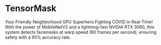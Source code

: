 # TensorMask
Your Friendly Neighborhood GPU Superhero Fighting COVID in Real-Time! With the power of MobileNetV2 and a lightning-fast NVIDIA RTX 3060, this system detects facemasks at warp speed (60 frames per second), ensuring safety with a 95% accuracy rate.
